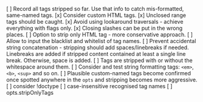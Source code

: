 [ ] Record all tags stripped so far. Use that info to catch mis-formatted, same-named tags.
[x] Consider custom HTML tags.
[x] Unclosed range tags should be caught.
[x] Avoid using lookaround traversals - achieve everything with flags only.
[x] Closing slashes can be put in the wrong places.
[ ] Option to strip only HTML tag - more conservative approach.
[ ] Allow to input the blacklist and whitelist of tag names.
[ ] Prevent accidental string concatenation - stripping should add spaces/linebreaks if needed. Linebreaks are added if stripped content contained at least a single line break. Otherwise, space is added.
[ ] Tags are stripped with or without the whitespace around them.
[ ] Consider and test string formatting tags: `<em>`, `<b>`, `<sup>` and so on.
[ ] Plausible custom-named tags become confirmed once spotted anywhere in the `opts` and stripping becomes more aggressive.
[ ] consider !doctype
[ ] case-insensitive recognised tag names
[ ] opts.stripOnlyTags
